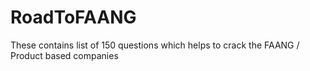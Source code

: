 # RoadToFAANG
These contains list of 150 questions which helps to crack the FAANG / Product based companies
